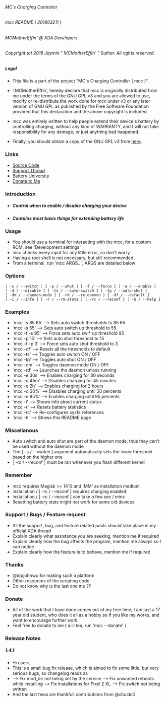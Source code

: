 ###### MC's Charging Controller
###### mcc README ( 201803211 )
###### MCMotherEffin' @ XDA Developers

###### Copyright (c) 2018 Jaymin " MCMotherEffin' " Suthar. All rights reserved.

##### Legal

* This file is a part of the project "MC's Charging Controller ( mcc )".

* I MCMotherEffin', hereby declare that mcc is originally distributed from
   me under the terms of the GNU GPL v3 and you are allowed to use, modify
   or re-distribute the work done for mcc under v3 or any later version of
   GNU GPL as published by the Free Software Foundation provided that this
   declaration and the above copyright is included.

* mcc was entirely written to help people extend their device's battery by
   controlling charging, without any kind of WARRANTY, and I will not take
   responsibility for any damage, or just anything bad happened.

* Finally, you should obtain a copy of the GNU GPL v3 from [here](http://gnu.org/licenses/).

### Links

* [Source Code](https://github.com/Magisk-Modules-Repo/MC-s-Charging-Controller)
* [Support Thread](https://forum.xda-developers.com/apps/magisk/mcs-charging-controller-t3739371)
* [Battery University](http://batteryuniversity.com/learn/article/how_to_prolong_lithium_based_batteries)
* [Donate to Me](https://paypal.me/JayminSuthar)

### Introduction

* ##### Control when to enable / disable charging your device
* ##### Contains most basic things for extending battery life

### Usage

* You should use a terminal for interacting with the mcc, for
   a custom ROM, see 'Development settings'
* mcc checks every input for any little error, so don't worry
* Having a root shell is not necessary, but still recommended
* From a terminal, run 'mcc ARGS...', ARGS are detailed below

### Options

    [ -s / --switch ] [ -p / --shut ] [ -f / --force ] [ -e / --enable ]
    [ -d / --disable ] [ -ts / --auto-switch ] [ -tp / --auto-shut ]
    [ -dm / --daemon-mode ] [ -rd / --re-daemon ] [ -df / --default ]
    [ -i / --info ] [ -r / --rm-stats ] [ -rc / --reconf ] [ -h / --help ]

### Examples

* 'mcc -s 85 65'   -->   Sets auto switch thresholds to 85 65
* 'mcc -s 55'      -->   Sets auto switch up threshold to 55
* 'mcc -f -s 95'   -->   Force sets auto swi* up threshold 95
* 'mcc -p 15'      -->   Sets auto shut threshold to 15
* 'mcc -f -p 3'    -->   Force sets auto shut threshold to 3
* 'mcc -df'        -->   Resets all the thresholds to default
* 'mcc -ts'        -->   Toggles auto switch ON / OFF
* 'mcc -tp'        -->   Toggles auto shut ON / OFF
* 'mcc -dm'        -->   Toggles daemon mode ON / OFF
* 'mcc -rd'        -->   Launches the daemon unless running
* 'mcc -e 30s'     -->   Enables charging for 30 seconds
* 'mcc -d 45m'     -->   Disables charging for 45 minutes
* 'mcc -e 2h'      -->   Enables charging for 2 hours
* 'mcc -d 30%'     -->   Disables charging until 30 percents
* 'mcc -e 95%'     -->   Enables charging until 95 percents
* 'mcc -i'         -->   Shows info about current status
* 'mcc -r'         -->   Resets battery statistics
* 'mcc -rc'        -->   Re-configures sysfs references
* 'mcc -h'         -->   Shows this README page

### Miscellanous

* Auto switch and auto shut are part of the daemon mode, thus
   they can't be used without the daemon mode
* The [ -s / --switch ] argument automatically sets the lower
   threshold based on the higher one
* [ -rc / --reconf ] must be ran whenever you flash different
   kernel

### Remember

* mcc requires Magisk >= 1410 and 'MM' as installation medium
* Installation / [ -rc / --reconf ] requires charging enabled
* Installation / [ -rc / --reconf ] can take a few sec / mins
* Resetting battery stats might not work for some old devices

### Support / Bugs / Feature request

* All the support, bug, and feature related posts should take
   place in my official XDA thread
* Explain clearly what assistance you are seeking, mention me
   if required
* Explain clearly how the bug affects the program, mention me
   always so I can notice
* Explain clearly how the feature is to behave, mention me if
   required

### Thanks

* @topjohnwu for making such a platform
* Other resources of the scripting code
* Do not know why is the last one me ??

### Donate

* All of the work that I have done comes out of my free time,
  I am just a 17 year old student, who does it all as a hobby
  so if you like my works, and want to encourage further work
* Feel free to donate to me ( a lil tea, run 'mcc --donate' )

### Release Notes

##### 1.4.1

* Hi users,
* This is a small bug fix release, which is aimed to fix some
  little, but very serious bugs, so changelog reads as
* --> Fix mod_dir not being set by the service
  --> Fix unwanted reboots while installing
  --> Fix installations for Pixel 2 XL
  --> Fix switch not being written
* And the last twos are thankfull contributions from @chuckr2
